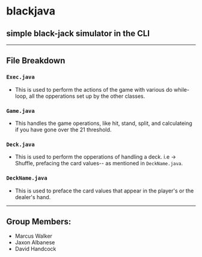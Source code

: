 # blackjava
## simple black-jack simulator in the CLI
---
## File Breakdown
### `Exec.java`
- This is used to perform the actions of the game with various do while-loop, all the opperations set up by the other classes.

### `Game.java`
- This handles the game operations, like hit, stand, split, and calculateing if you have gone over the 21 threshold.

### `Deck.java`
- This is used to perform the opperations of handling a deck. i.e -> Shuffle, prefacing the card values-- as mentioned in `DeckName.java`.

### `DeckName.java`
- This is used to preface the card values that appear in the player's or the dealer's hand.

---
## Group Members:
- Marcus Walker
- Jaxon Albanese
- David Handcock
